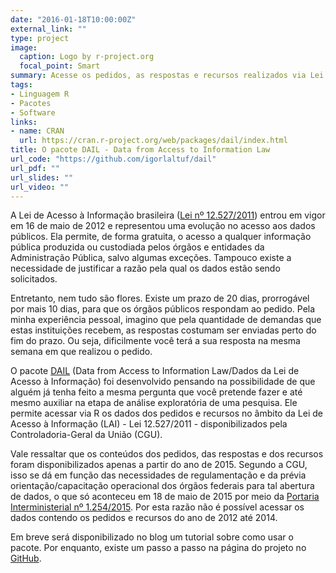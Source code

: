 ```yaml
---
date: "2016-01-18T10:00:00Z"
external_link: ""
type: project
image:
  caption: Logo by r-project.org
  focal_point: Smart
summary: Acesse os pedidos, as respostas e recursos realizados via Lei de Acesso à Informação (LAI) no R.
tags:
- Linguagem R
- Pacotes
- Software
links:
- name: CRAN
  url: https://cran.r-project.org/web/packages/dail/index.html
title: O pacote DAIL - Data from Access to Information Law
url_code: "https://github.com/igorlaltuf/dail"
url_pdf: ""
url_slides: ""
url_video: ""
---
```


A Lei de Acesso à Informação brasileira ([Lei nº 12.527/2011](http://www.planalto.gov.br/ccivil_03/_ato2011-2014/2011/lei/l12527.htm)) entrou em vigor em 16 de maio de 2012 e representou uma evolução no acesso aos dados públicos. Ela permite, de forma gratuita, o acesso a qualquer informação pública produzida ou custodiada pelos órgãos e entidades da Administração Pública, salvo algumas exceções. Tampouco existe a necessidade de justificar a razão pela qual os dados estão sendo solicitados.

Entretanto, nem tudo são flores. Existe um prazo de 20 dias, prorrogável por mais 10 dias, para que os órgãos públicos respondam ao pedido. Pela minha experiência pessoal, imagino que pela quantidade de demandas que estas instituições recebem, as respostas costumam ser enviadas perto do fim do prazo. Ou seja, dificilmente você terá a sua resposta na mesma semana em que realizou o pedido. 

O pacote [DAIL](https://cran.r-project.org/web/packages/dail/index.html) (Data from Access to Information Law/Dados da Lei de Acesso à Informação) foi desenvolvido pensando na possibilidade de que alguém já tenha feito a mesma pergunta que você pretende fazer e até mesmo auxiliar na etapa de análise exploratória de uma pesquisa. Ele permite acessar via R os dados dos pedidos e recursos no âmbito da Lei de Acesso à Informação (LAI) - Lei 12.527/2011 - disponibilizados pela Controladoria-Geral da União (CGU).

Vale ressaltar que os conteúdos dos pedidos, das respostas e dos recursos foram disponibilizados apenas a partir do ano de 2015. Segundo a CGU, isso se dá em função das necessidades de regulamentação e da prévia orientação/capacitação operacional dos órgãos federais para tal abertura de dados, o que só aconteceu em 18 de maio de 2015 por meio da [Portaria Interministerial nº 1.254/2015](https://www.gov.br/acessoainformacao/pt-br/assuntos/legislacao-relacionada-1/cgu-prt-inter-1254.pdf). Por esta razão não é possível acessar os dados contendo os pedidos e recursos do ano de 2012 até 2014.

Em breve será disponibilizado no blog um tutorial sobre como usar o pacote. Por enquanto, existe um passo a passo na página do projeto no [GitHub](https://github.com/igorlaltuf/dail). 
